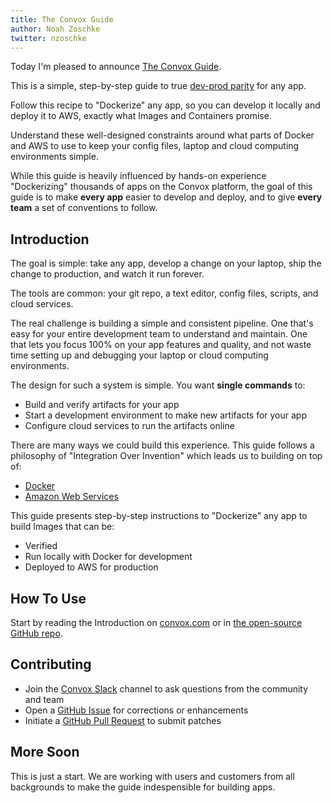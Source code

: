 ```yaml
---
title: The Convox Guide
author: Noah Zoschke
twitter: nzoschke
---
```


Today I'm pleased to announce [The Convox Guide](https://convox.com/guide). 

This is a simple, step-by-step guide to true [dev-prod parity](https://12factor.net/dev-prod-parity) for any app.

Follow this recipe to "Dockerize" any app, so you can develop it locally and deploy it to AWS, exactly what Images and Containers promise.

Understand these well-designed constraints around what parts of Docker and AWS to use to keep your config files, laptop and cloud computing environments simple.

While this guide is heavily influenced by hands-on experience "Dockerizing" thousands of apps on the Convox platform, the goal of this guide is to make **every app** easier to develop and deploy, and to give **every team** a set of conventions to follow.

<!--more-->

## Introduction

The goal is simple: take any app, develop a change on your laptop, ship the change to production, and watch it run forever.

The tools are common: your git repo, a text editor, config files, scripts, and cloud services.

The real challenge is building a simple and consistent pipeline. One that's easy for your entire development team to understand and maintain. One that lets you focus 100% on your app features and quality, and not waste time setting up and debugging your laptop or cloud computing environments.

The design for such a system is simple. You want **single commands** to:

* Build and verify artifacts for your app
* Start a development environment to make new artifacts for your app
* Configure cloud services to run the artifacts online

There are many ways we could build this experience. This guide follows a philosophy of "Integration Over Invention" which leads us to building on top of:

* [Docker](https://docker.com)
* [Amazon Web Services](https://aws.amazon.com/)

This guide presents step-by-step instructions to "Dockerize" any app to build Images that can be:

* Verified
* Run locally with Docker for development
* Deployed to AWS for production

## How To Use

Start by reading the Introduction on [convox.com](https://convox.com/guide) or in [the open-source GitHub repo](https://github.com/convox/site/tree/master/_guide).

## Contributing

* Join the [Convox Slack](https://invite.convox.com) channel to ask questions from the community and team
* Open a [GitHub Issue](https://github.com/convox/guide/issues/new) for corrections or enhancements
* Initiate a [GitHub Pull Request](https://help.github.com/articles/using-pull-requests/) to submit patches

## More Soon

This is just a start. We are working with users and customers from all backgrounds to make the guide indespensible for building apps.
